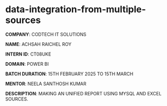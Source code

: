 # data-integration-from-multiple-sources

**COMPANY**: CODTECH IT SOLUTIONS

**NAME**: ACHSAH RAICHEL ROY

**INTERN ID**: CT08UKE

**DOMAIN**: POWER BI

**BATCH DURATION**: 15TH FEBRUARY 2025 TO 15TH MARCH

**MENTOR**: NEELA SANTHOSH KUMAR

**DESCRIPTION**: MAKING AN UNIFIED REPORT USING MYSQL AND EXCEL SOURCES.
